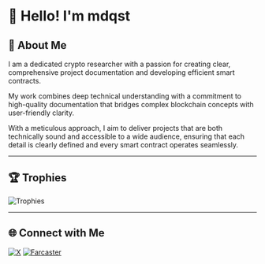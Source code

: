 # 👋 Hello! I'm mdqst

## 🌟 About Me

I am a dedicated crypto researcher with a passion for creating clear, comprehensive project documentation and developing efficient smart contracts.

My work combines deep technical understanding with a commitment to high-quality documentation that bridges complex blockchain concepts with user-friendly clarity. 

With a meticulous approach, I aim to deliver projects that are both technically sound and accessible to a wide audience, ensuring that each detail is clearly defined and every smart contract operates seamlessly.

---

## 🏆 Trophies

![Trophies](https://github-profile-trophy.vercel.app/?username=mdqst&theme=radical&column=7)

---

## 🌐 Connect with Me

[![X](https://img.shields.io/badge/Twitter-%40@mdqst1-blue)](https://x.com/mdqst1)
[![Farcaster](https://img.shields.io/badge/Farcaster-%40@mdqst-blue)](https://warpcast.com/mdqst)

<!---
mdqst/mdqst is a ✨ special ✨ repository because its `README.md` (this file) appears on your GitHub profile.
You can click the Preview link to take a look at your changes.
--->
